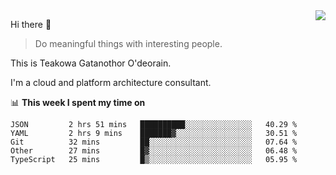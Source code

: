 <img align="right" src="https://github-readme-stats.vercel.app/api?username=Teakowa&show_icons=true&icon_color=2f80ed&text_color=718096&bg_color=ffffff&hide_title=true" />

Hi there 👋

> Do meaningful things with interesting people.

This is Teakowa Gatanothor O'deorain.

I'm a cloud and platform architecture consultant.

📊 **This week I spent my time on**
<!--START_SECTION:waka-->
```text
JSON         2 hrs 51 mins   ██████████░░░░░░░░░░░░░░░   40.29 % 
YAML         2 hrs 9 mins    ███████▓░░░░░░░░░░░░░░░░░   30.51 % 
Git          32 mins         ██░░░░░░░░░░░░░░░░░░░░░░░   07.64 % 
Other        27 mins         █▓░░░░░░░░░░░░░░░░░░░░░░░   06.48 % 
TypeScript   25 mins         █▒░░░░░░░░░░░░░░░░░░░░░░░   05.95 % 
```
<!--END_SECTION:waka-->
